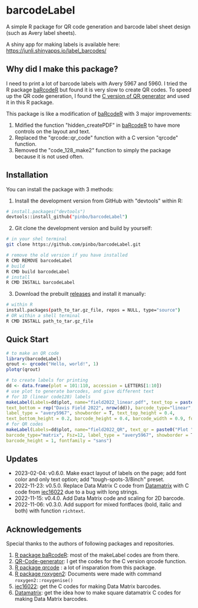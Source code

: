# barcodeLabel
A simple R package for QR code generation and barcode label sheet design (such as Avery label sheets).

A shiny app for making labels is available here:
https://junli.shinyapps.io/label_barcodes/

## Why did I make this package?

I need to print a lot of barcode labels with Avery 5967 and 5960. I tried the R package [baRcodeR](https://github.com/ropensci/baRcodeR) but found it is very slow to create QR codes. To speed up the QR code generation, I found the [C version of QR generator](https://github.com/nayuki/QR-Code-generator) and used it in this R package. 

This package is like a modification of [baRcodeR](https://github.com/ropensci/baRcodeR) with 3 major improvements:
1. Mdified the function "hidden_createPDF" in [baRcodeR](https://github.com/ropensci/baRcodeR) to have more controls on the layout and text.
1. Replaced the "qrcode::qr_code" function with a C version "qrcode" function.
1. Removed the "code_128_make2" function to simply the package because it is not used often.

## Installation

You can install the package with 3 methods:

1. Install the development version from GitHub with "devtools" within R:
``` sh
# install.packages("devtools")
devtools::install_github("pinbo/barcodeLabel")
```

2. Git clone the development version and build by yourself:
``` sh
# in your shel terminal
git clone https://github.com/pinbo/barcodeLabel.git

# remove the old version if you have installed
R CMD REMOVE barcodeLabel
# build
R CMD build barcodeLabel
# install
R CMD INSTALL barcodeLabel
```
3. Download the prebuilt [releases](https://github.com/pinbo/barcodeLabel/releases/) and install it manually:
``` sh
# within R
install.packages(path_to_tar.gz_file, repos = NULL, type="source")
# OR within a shell terminal
R CMD INSTALL path_to_tar.gz_file
```
## Quick Start

``` r
# to make an QR code
library(barcodeLabel)
qrout <- qrcode("Hello, world!", 1)
plotqr(qrout)

# to create labels for printing
dd <- data.frame(plot = 101:110, accession = LETTERS[1:10])
# use plot to generate barcodes, and give different text
# for 1D (linear code128) labels
makeLabel(Labels=dd$plot, name="field2022_linear.pdf", text_top = paste0("Plot ",dd$plot, "\n", "Acc ", dd$accession), 
text_bottom = rep("Davis Field 2022", nrow(dd)), barcode_type="linear", Fsz=9, 
label_type = "avery5967", showborder = T, text_top_height = 0.4, 
text_bottom_height = 0.2, barcode_height = 0.4, barcode_width = 0.9, fontfamily = "mono")
# for QR codes
makeLabel(Labels=dd$plot, name="field2022_QR", text_qr = paste0("Plot ",dd$plot, "\n", "Acc ", dd$accession), 
barcode_type="matrix", Fsz=12, label_type = "avery5967", showborder = T, 
barcode_height = 1, fontfamily = "sans")
```
## Updates
- 2023-02-04: v0.6.0. Make exact layout of labels on the page; add font color and only text option; add "tough-spots-3/8inch" preset.
- 2022-11-23: v0.5.0. Replace Data Matrix C code from [Datamatrix](https://github.com/revk/Datamatrix) with C code from [iec16022](https://github.com/rdoeffinger/iec16022) due to a bug with long strings.
- 2022-11-15: v0.4.0. Add Data Matrix code and scaling for 2D barcode.
- 2022-11-06: v0.3.0. Add support for mixed fontfaces (bold, italic and both) with function `richtext`.

## Acknowledgements
Special thanks to the authors of following packages and repositories.
1. [R package baRcodeR](https://github.com/ropensci/baRcodeR): most of the makeLabel codes are from there.
2. [QR-Code-generator](https://github.com/nayuki/QR-Code-generator): I get the codes for the C version qrcode function.
3. [R package qrcode](https://github.com/ThierryO/qrcode) : a lot of insparation from this package.
4. [R package roxygen2](https://github.com/r-lib/roxygen2): Documents were made with command `roxygen2::roxygenise()`
5. [iec16022](https://github.com/rdoeffinger/iec16022): get the C codes for making Data Matrix barcodes.
6. [Datamatrix](https://github.com/revk/Datamatrix): get the idea how to make square datamatrix C codes for making Data Matrix barcodes.